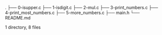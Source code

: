 .
├── 0-isupper.c
├── 1-isdigit.c
├── 2-mul.c
├── 3-print_numbers.c
├── 4-print_most_numbers.c
├── 5-more_numbers.c
├── main.h
└── README.md

1 directory, 8 files
